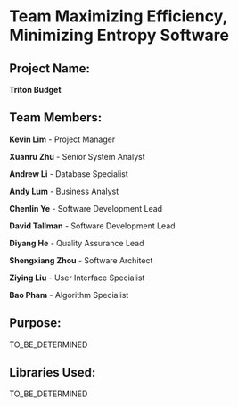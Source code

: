 # Team Maximizing Efficiency, Minimizing Entropy Software
## Project Name:
**Triton Budget**

## Team Members:
**Kevin Lim**       - Project Manager

**Xuanru Zhu**      - Senior System Analyst

**Andrew Li**       - Database Specialist

**Andy Lum**        - Business Analyst

**Chenlin Ye**      - Software Development Lead

**David Tallman**   - Software Development Lead

**Diyang He**       - Quality Assurance Lead

**Shengxiang Zhou** - Software Architect

**Ziying Liu**      - User Interface Specialist

**Bao Pham**        - Algorithm Specialist

## Purpose:
TO_BE_DETERMINED

## Libraries Used:
TO_BE_DETERMINED